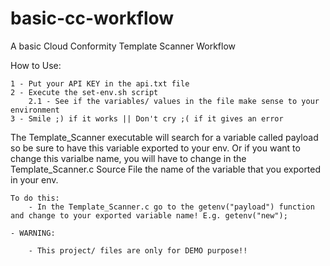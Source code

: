 # basic-cc-workflow
A basic Cloud Conformity Template Scanner Workflow

How to Use:

    1 - Put your API KEY in the api.txt file
    2 - Execute the set-env.sh script
        2.1 - See if the variables/ values in the file make sense to your environment
    3 - Smile ;) if it works || Don't cry ;( if it gives an error 

The Template_Scanner executable will search for a variable called payload so be sure to have this variable exported to your env. Or if you want to change this 
varialbe name, you will have to change in the Template_Scanner.c Source File the name of the variable that you exported in your env. 

    To do this:
        - In the Template_Scanner.c go to the getenv("payload") function and change to your exported variable name! E.g. getenv("new");

    - WARNING:

        - This project/ files are only for DEMO purpose!!